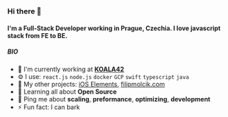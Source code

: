 ### Hi there 👋

#### I'm a Full-Stack Developer working in Prague, Czechia. I love javascript stack from FE to BE.

##### BIO

- 🏢 I'm currently working at **[KOALA42](https://koala42.com)**
- ⚙️ I use: `react.js` `node.js` `docker` `GCP` `swift` `typescript` `java`
- 💅 My other projects: [iOS Elements](https://ioselements.com), [filipmolcik.com](https://filipmolcik.com)
- 🌱 Learning all about **Open Source**
- 💬 Ping me about **scaling**, **preformance**, **optimizing**, **development**
- ⚡️ Fun fact: I can bark
